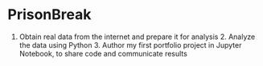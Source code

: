# PrisonBreak
1. Obtain real data from the internet and prepare it for analysis 2. Analyze the data using Python 3. Author my first portfolio project in Jupyter Notebook, to share code and communicate results 
